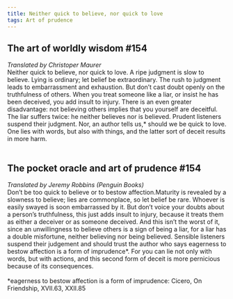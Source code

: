 ```yaml
---
title: Neither quick to believe, nor quick to love
tags: Art of prudence
---
```


The art of worldly wisdom #154
---

_Translated by Christoper Maurer_ <br/>
Neither quick to believe, nor quick to love. A ripe judgment is slow to believe. Lying is ordinary; let belief be extraordinary. The rush to judgment leads to embarrassment and exhaustion. But don’t cast doubt openly on the truthfulness of others. When you treat someone like a liar, or insist he has been deceived, you add insult to injury. There is an even greater disadvantage: not believing others implies that you yourself are deceitful. The liar suffers twice: he neither believes nor is believed. Prudent listeners suspend their judgment. Nor, an author tells us,* should we be quick to love. One lies with words, but also with things, and the latter sort of deceit results in more harm.<br/>
<br/>

The pocket oracle and art of prudence #154
---

_Translated by Jeremy Robbins (Penguin Books)_ <br/>
Don’t be too quick to believe or to bestow affection.Maturity is revealed by a slowness to believe; lies are commonplace, so let belief be rare. Whoever is easily swayed is soon embarrassed by it. But don’t voice your doubts about a person’s truthfulness, this just adds insult to injury, because it treats them as either a deceiver or as someone deceived. And this isn’t the worst of it, since an unwillingness to believe others is a sign of being a liar, for a liar has a double misfortune, neither believing nor being believed. Sensible listeners suspend their judgement and should trust the author who says eagerness to bestow affection is a form of imprudence*. For you can lie not only with words, but with actions, and this second form of deceit is more pernicious because of its consequences.<br/>
<br/>
*eagerness to bestow affection is a form of imprudence: Cicero, On Friendship, XVII.63, XXII.85
